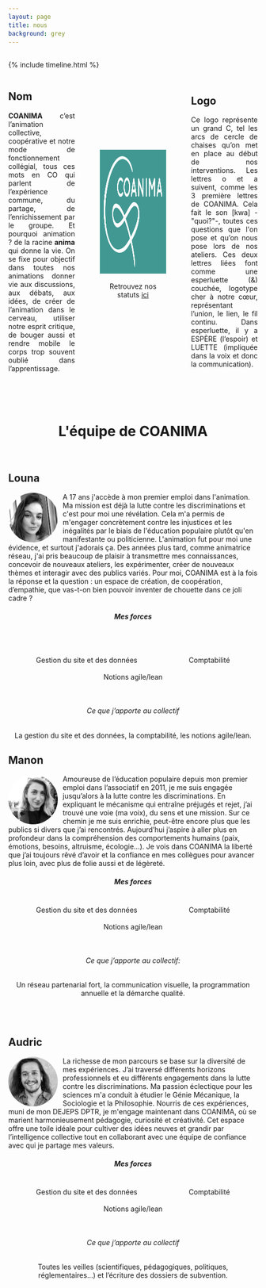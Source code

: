 ```yaml
---
layout: page
title: nous
background: grey
---
```



<section class="page-section nous-section">
  <div class="container">
    <div class="row">
      <div class="col-lg-12 text-center">
        <h2 class="section-heading text-uppercase"></h2>
      </div>
    </div>
  </div>
</section>

{% include timeline.html %}


<div style="display: flex; justify-content: space-between; align-items: center; text-align: justify;">

  <div style="flex: 1;">
    <h2>Nom</h2>
    <p>
      <Strong>COANIMA</Strong> c’est l’animation collective, coopérative et notre mode de fonctionnement collégial, tous ces mots en CO qui parlent de l’expérience commune, du partage, de l’enrichissement par le groupe.
Et pourquoi animation ? de la racine <strong>anima</strong> qui donne la vie. On se fixe pour objectif dans toutes nos animations donner vie aux discussions, aux débats, aux idées, de créer de l’animation dans le cerveau, utiliser notre esprit critique, de bouger aussi et rendre mobile le corps trop souvent oublié dans l’apprentissage.
    </p>
  </div>

  <div style="flex: 1; margin: 0 50px;">
    <img src="assets/img/gros-logo.jpg" alt="logo coanima" width="395" height="250">
    <p style="text-align: center;">Retrouvez nos statuts <a href="/statuts">ici</a></p>
  </div>

  <div style="flex: 1;">
    <h2>Logo</h2>
    <p>
      Ce logo représente un grand C, tel les arcs de cercle de chaises qu’on met en place au début de nos interventions. Les lettres o et a suivent, comme les 3 première lettres de COANIMA. Cela fait le son [kwa] -"quoi?"-, toutes ces questions que l'on pose et qu’on nous pose lors de nos ateliers. Ces deux lettres liées font comme une esperluette (&) couchée, logotype cher à notre cœur, représentant l’union, le lien, le fil continu. Dans esperluette, il y a ESPÈRE (l’espoir) et LUETTE (impliquée dans la voix et donc la communication).
    </p>
  </div>

</div>


<br> <!-- Ajoute un saut de ligne -->
<br> <!-- Ajoute un saut de ligne -->

# <center>L'équipe de COANIMA</center>
<br> <!-- Ajoute un saut de ligne -->

## Louna

<img src="assets/img/team/photo-louna-500x500.jpg" alt="Louna" style="float: left; margin-right: 10px; border-radius: 50%; width: 100px; height: 100px;" />

A 17 ans j'accède à mon premier emploi dans l'animation. Ma mission est déjà la lutte contre les discriminations et c'est pour moi une révélation. Cela m'a permis de m'engager concrètement contre les injustices et les inégalités par le biais de l'éducation populaire plutôt qu'en manifestante ou politicienne. L'animation fut pour moi une évidence, et surtout j'adorais ça.
Des années plus tard, comme animatrice réseau, j'ai pris beaucoup de plaisir à transmettre mes connaissances, concevoir de nouveaux ateliers, les expérimenter, créer de nouveaux thèmes et interagir avec des publics variés.
Pour moi, COANIMA est à la fois la réponse et la question : un espace de création, de coopération, d’empathie, que vas-t-on bien pouvoir inventer de chouette dans ce joli cadre ?



##### <center>Mes forces</center>
<br> <!-- Ajoute un saut de ligne -->
<div style="text-align: center;">
  <div style="display: inline-block; text-align: center; margin-right: 50px;margin-left: 50px;">
    <i class="fa fa-check-circle fa-3x" style="color: #49A695;"></i><br>
    Gestion du site et des données
  </div>

  <div style="display: inline-block; text-align: center; margin-right: 50px;margin-left: 50px;">
    <i class="fa fa-check-circle fa-3x" style="color: #49A695;"></i><br>
    Comptabilité
  </div>

  <div style="display: inline-block; text-align: center; margin-right: 50px;margin-left: 50px;">
    <i class="fa fa-check-circle fa-3x" style="color: #49A695;"></i><br>
    Notions agile/lean
  </div>
</div>

<br> <!-- Ajoute un saut de ligne -->

###### <center>Ce que j’apporte au collectif </center>
<center>La gestion du site et des données, la comptabilité, les notions agile/lean.</center>


## Manon

<img src="assets/img/team/photo-manon-500x500.jpeg" alt="Manon" style="float: left; margin-right: 10px; border-radius: 50%; width: 100px; height: 100px;" />

Amoureuse de l’éducation populaire depuis mon premier emploi dans l’associatif en 2011, je me suis engagée jusqu’alors à la lutte contre les discriminations. En expliquant le mécanisme qui entraîne préjugés et rejet, j’ai trouvé une voie (ma voix), du sens et une mission. Sur ce chemin je me suis enrichie, peut-être encore plus que les publics si divers que j’ai rencontrés. Aujourd’hui j’aspire à aller plus en profondeur dans la compréhension des comportements humains (paix, émotions, besoins, altruisme, écologie…). Je vois dans COANIMA la liberté que j’ai toujours rêvé d’avoir et la confiance en mes collègues pour avancer plus loin, avec plus de folie aussi et de légèreté.



##### <center>Mes forces</center>
<div style="text-align: center;">
  <div style="display: inline-block; text-align: center; margin-right: 50px;margin-left: 50px;">
    <i class="fa fa-check-circle fa-3x" style="color: #49A695;"></i><br>
    Gestion du site et des données
  </div>

  <div style="display: inline-block; text-align: center; margin-right: 50px;margin-left: 50px;">
    <i class="fa fa-check-circle fa-3x" style="color: #49A695;"></i><br>
    Comptabilité
  </div>

  <div style="display: inline-block; text-align: center; margin-right: 50px;margin-left: 50px;">
    <i class="fa fa-check-circle fa-3x" style="color: #49A695;"></i><br>
    Notions agile/lean
  </div>
</div>

<br> <!-- Ajoute un saut de ligne -->

###### <center>Ce que j’apporte au collectif:</center> 
<center>
Un réseau partenarial fort, la communication visuelle, la programmation annuelle et la démarche qualité.</center>



<br> <!-- Ajoute un saut de ligne -->
<br> <!-- Ajoute un saut de ligne -->


## Audric


<img src="assets/img/team/photo-audric-500x500.jpg" alt="Audric" style="float: left; margin-right: 10px; border-radius: 50%; width: 100px; height: 100px;" />

La richesse de mon parcours se base sur la diversité de mes expériences. J’ai traversé différents horizons professionnels et eu différents engagements dans la lutte contre les discriminations. Ma passion éclectique pour les sciences m'a conduit à étudier le Génie Mécanique, la Sociologie et la Philosophie. Nourris de ces expériences, muni de mon DEJEPS DPTR, je m'engage maintenant dans COANIMA, où se marient harmonieusement pédagogie, curiosité et créativité. Cet espace offre une toile idéale pour cultiver des idées neuves et grandir par l’intelligence collective tout en collaborant avec une équipe de confiance avec qui je partage mes valeurs.


##### <center>Mes forces</center>
<div style="text-align: center;">
  <div style="display: inline-block; text-align: center; margin-right: 50px;margin-left: 50px;">
    <i class="fa fa-check-circle fa-3x" style="color: #49A695;"></i><br>
    Gestion du site et des données
  </div>

  <div style="display: inline-block; text-align: center; margin-right: 50px;margin-left: 50px;">
    <i class="fa fa-check-circle fa-3x" style="color: #49A695;"></i><br>
    Comptabilité
  </div>

  <div style="display: inline-block; text-align: center; margin-right: 50px;margin-left: 50px;">
    <i class="fa fa-check-circle fa-3x" style="color: #49A695;"></i><br>
    Notions agile/lean
  </div>
</div>

<br> <!-- Ajoute un saut de ligne -->

###### <center>Ce que j’apporte au collectif</center> 
<center>Toutes les veilles (scientifiques, pédagogiques, politiques, réglementaires…) et l’écriture des dossiers de subvention.</center>


